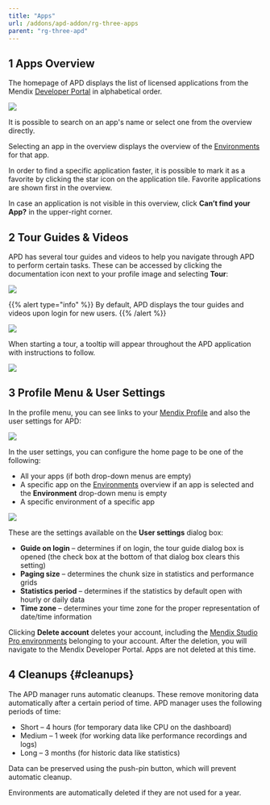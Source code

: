 ```yaml
---
title: "Apps"
url: /addons/apd-addon/rg-three-apps
parent: "rg-three-apd"
---
```


## 1 Apps Overview

The homepage of APD displays the list of licensed applications from the Mendix [Developer Portal](/developerportal) in alphabetical order.

![](attachments/rg-three/ProjectsDashboard.png)

It is possible to search on an app's name or select one from the overview directly.

Selecting an app in the overview displays the overview of the [Environments](rg-three-environments) for that app.

In order to find a specific application faster, it is possible to mark it as a favorite by clicking the star icon on the application tile. Favorite applications are shown first in the overview.

In case an application is not visible in this overview, click **Can’t find your App?** in the upper-right corner.

## 2 Tour Guides & Videos

APD has several tour guides and videos to help you navigate through APD to perform certain tasks. These can be accessed by clicking the documentation icon next to your profile image and selecting **Tour**:

![](attachments/rg-three/Documentation.png)

{{% alert type="info" %}}
By default, APD displays the tour guides and videos upon login for new users.
{{% /alert %}}

![](attachments/rg-three/Tour.png)

When starting a tour, a tooltip will appear throughout the APD application with instructions to follow.

![](attachments/rg-three/TourStep.png)

## 3 Profile Menu & User Settings

In the profile menu, you can see links to your [Mendix Profile](/developerportal/community-tools/mendix-profile) and also the user settings for APD:

![](attachments/rg-three/profile_menu.png)

In the user settings, you can configure the home page to be one of the following:

* All your apps (if both drop-down menus are empty)
* A specific app on the [Environments](rg-three-environments) overview if an app is selected and the **Environment** drop-down menu is empty
* A specific environment of a specific app

![](attachments/rg-three/user_settings.png)

These are the settings available on the **User settings** dialog box:

* **Guide on login** – determines if on login, the tour guide dialog box is opened (the check box at the bottom of that dialog box clears this setting)
* **Paging size** – determines the chunk size in statistics and performance grids
* **Statistics period** – determines if the statistics by default open with hourly or daily data
* **Time zone** – determines your time zone for the proper representation of date/time information

Clicking **Delete account** deletes your account, including the [Mendix Studio Pro environments](rg-three-environments) belonging to your account. After the deletion, you will navigate to the Mendix Developer Portal. Apps are not deleted at this time.

## 4 Cleanups {#cleanups}

The APD manager runs automatic cleanups. These remove monitoring data automatically after a certain period of time. APD manager uses the following periods of time:

* Short – 4 hours (for temporary data like CPU on the dashboard)
* Medium – 1 week (for working data like performance recordings and logs)
* Long – 3 months (for historic data like statistics)

Data can be preserved using the push-pin button, which will prevent automatic cleanup.

Environments are automatically deleted if they are not used for a year.

